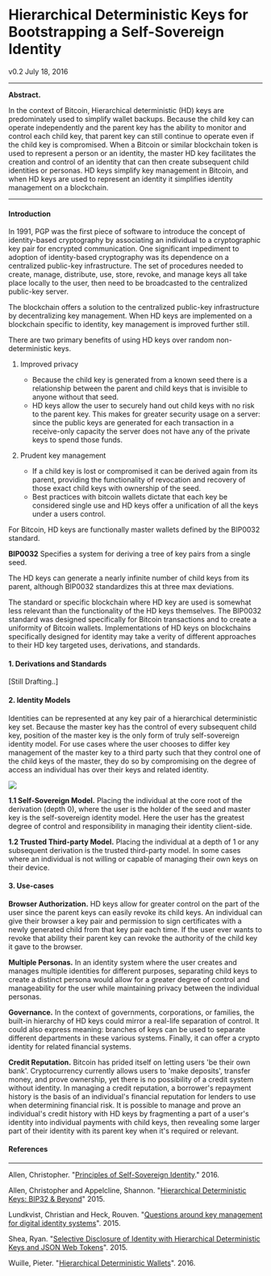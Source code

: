 # Hierarchical Deterministic Keys for Bootstrapping a Self-Sovereign Identity

v0.2 July 18, 2016

--- 

**Abstract.** 

In the context of Bitcoin, Hierarchical deterministic (HD) keys are predominately used to simplify wallet backups. Because the child key can operate independently and the parent key has the ability to monitor and control each child key, that parent key can still continue to operate even if the child key is compromised. When a Bitcoin or similar blockchain token is used to represent a person or an identity, the master HD key facilitates the creation and control of an identity that can then create subsequent child identities or personas. HD keys simplify key management in Bitcoin, and when HD keys are used to represent an identity it simplifies identity management on a blockchain.

---

#### Introduction

In 1991, PGP was the first piece of software to introduce the concept of identity-based cryptography by associating an individual to a cryptographic key pair for encrypted communication. One significant impediment to adoption of identity-based cryptography was its dependence on a centralized public-key infrastructure. The set of procedures needed to create, manage, distribute, use, store, revoke, and manage keys all take place locally to the user, then need to be broadcasted to the centralized public-key server.

The blockchain offers a solution to the centralized public-key infrastructure by decentralizing key management. When HD keys are implemented on a blockchain specific to identity, key management is improved further still.

There are two primary benefits of using HD keys over random non-deterministic keys. 

1. Improved privacy
	- Because the child key is generated from a known seed there is a relationship between the parent and child keys that is invisible to anyone without that seed. 
	- HD keys allow the user to securely hand out child keys with no risk to the parent key. This makes for greater security usage on a server: since the public keys are generated for each transaction in a receive-only capacity the server does not have any of the private keys to spend those funds.
	
2. Prudent key management
	- If a child key is lost or compromised it can be derived again from its parent, providing the functionality of revocation and recovery of those exact child keys with ownership of the seed.
	- Best practices with bitcoin wallets dictate that each key be considered single use and HD keys offer a unification of all the keys under a users control.

For Bitcoin, HD keys are functionally master wallets defined by the BIP0032 standard. 

**BIP0032** Specifies a system for deriving a tree of key pairs from a single seed.

The HD keys can generate a nearly infinite number of child keys from its parent, although BIP0032 standardizes this at three max deviations. 

The standard or specific blockchain where HD key are used is somewhat less relevant than the functionality of the HD keys themselves. The BIP0032 standard was designed specifically for Bitcoin transactions and to create a uniformity of Bitcoin wallets. Implementations of HD keys on blockchains specifically designed for identity may take a verity of different approaches to their HD key targeted uses, derivations, and standards. 

#### 1. Derivations and Standards

[Still Drafting..]

#### 2. Identity Models

Identities can be represented at any key pair of a hierarchical deterministic key set. Because the master key has the control of every subsequent child key, position of the master key is the only form of truly self-sovereign identity model. For use cases where the user chooses to differ key management of the master key to a third party such that they control one of the child keys of the master, they do so by compromising on the degree of access an individual has over their keys and related identity. 

![](http://i.imgur.com/cgvgbWf.jpg?1)

**1.1 Self-Sovereign Model.** 
Placing the individual at the core root of the derivation (depth 0), where the user is the holder of the seed and master key is the self-sovereign identity model. Here the user has the greatest degree of control and responsibility in managing their identity client-side.

**1.2 Trusted Third-party Model.**
Placing the individual at a depth of 1 or any subsequent derivation is the trusted third-party model. In some cases where an individual is not willing or capable of managing their own keys on their device.

#### 3. Use-cases

**Browser Authorization.**
HD keys allow for greater control on the part of the user since the parent keys can easily revoke its child keys. An individual can give their browser a key pair and permission to sign certificates with a newly generated child from that key pair each time. If the user ever wants to revoke that ability their parent key can revoke the authority of the child key it gave to the browser.

**Multiple Personas.**
In an identity system where the user creates and manages multiple identities for different purposes, separating child keys to create a distinct persona would allow for a greater degree of control and manageability for the user while maintaining privacy between the individual personas.

**Governance.**
In the context of governments, corporations, or families, the built-in hierarchy of HD keys could mirror a real-life separation of control. It could also express meaning: branches of keys can be used to separate different departments in these various systems. Finally, it can offer a crypto identity for related financial systems.  

**Credit Reputation.**
Bitcoin has prided itself on letting users 'be their own bank'. Cryptocurrency currently allows users to 'make deposits', transfer money, and prove ownership, yet there is no possibility of a credit system without identity. In managing a credit reputation, a borrower's repayment history is the basis of an individual's financial reputation for lenders to use when determining financial risk. It is possible to manage and prove an individual's credit history with HD keys by fragmenting a part of a user's identity into individual payments with child keys, then revealing some larger part of their identity with its parent key when it's required or relevant.

#### References
---

Allen, Christopher. "[Principles of Self-Sovereign Identity](https://github.com/ChristopherA/self-sovereign-identity)." 2016.

Allen, Christopher and Appelcline, Shannon. "[Hierarchical Deterministic Keys: BIP32 & Beyond](https://github.com/WebOfTrustInfo/rebooting-the-web-of-trust/blob/master/topics-and-advance-readings/hierarchical-deterministic-keys--bip32-and-beyond.md)" 2015.

Lundkvist, Christian and Heck, Rouven. "[Questions around key management for digital identity systems](https://github.com/WebOfTrustInfo/rebooting-the-web-of-trust/blob/068c409acc117c81cf7a95e1c00f647d1557a943/topics-and-advance-readings/Identity-Property-Simulation.md)". 2015.

Shea, Ryan. "[Selective Disclosure of Identity with Hierarchical Deterministic Keys and JSON Web Tokens](https://github.com/WebOfTrustInfo/rebooting-the-web-of-trust/blob/master/topics-and-advance-readings/Selective-Disclosure-of-Identity.md)". 2015.

Wuille, Pieter. "[Hierarchical Deterministic Wallets](https://github.com/bitcoin/bips/blob/master/bip-0032.mediawiki)". 2016.
